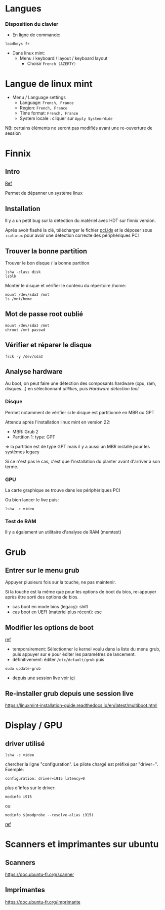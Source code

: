 # Langues

### Disposition du clavier

- En ligne de commande: 

```
loadkeys fr
```

- Dans linux mint: 
  - Menu / keyboard / layout / keyboard layout
    - Choisir `French (AZERTY)`

# Langue de linux mint

- Menu / Language settings
  - Language: `French, France`
  - Region: `French, France`
  - Time format: `French, France`
  - System locale : cliquer sur `Apply System-Wide`

NB: certains éléments ne seront pas modifiés avant une re-ouverture de session

# Finnix

## Intro

[Ref](https://cp.vcclhosting.com/index.php?rp=%2Fknowledgebase%2F15%2FUsing-Finnix-Rescue-CD-to-Rescue-Repair-or-Backup-Your-Linux-System.html&&systpl=hexa)

Permet de dépanner un système linux

## Installation

Il y a un petit bug sur la détection du matériel avec HDT sur finnix version. 

Après avoir flashé la clé, télécharger le fichier [pci.ids](https://github.com/pciutils/pciids/blob/master/pci.ids) et le déposer sous `isolinux` pour avoir une détection correcte des périphériques PCI

## Trouver la bonne partition

Trouver le bon disque / la bonne partition

```
lshw -class disk
lsblk
```

Monter le disque et vérifier le contenu du répertoire /home:

```
mount /dev/sda3 /mnt 
ls /mnt/home
```

## Mot de passe root oublié

```
mount /dev/sda3 /mnt 
chroot /mnt passwd
```

## Vérifier et réparer le disque

```
fsck -y /dev/sda3
```

## Analyse hardware

Au boot, on peut faire une détection des composants hardware (cpu, ram, disques...) en sélectionnant *utilities*, puis *Hardware detection tool*

### Disque

Permet notamment de vérifier si le disque est partitionné en MBR ou GPT

Attendu après l'installation linux mint en version 22:

- MBR: Grub 2
- Partition 1:  type: GPT

=> la partition est de type GPT mais il y a aussi un MBR installé pour les systèmes legacy

Si ce n'est pas le cas, c'est que l'installation du planter avant d'arriver à son terme.

### GPU

La carte graphique se trouve dans les périphériques  PCI

Ou bien lancer le live puis: 

```
lshw -c video
```



### Test de RAM

Il y a également un utilitaire d'analyse de RAM (memtest)

# Grub

## Entrer sur le menu grub

Appuyer plusieurs fois sur la touche, ne pas maintenir.

Si la touche est la même que pour les options de boot du bios, re-appuyer après être sorti des options de bios.

- cas boot en mode bios (legacy): shift
- cas boot en UEFI (matériel plus récent): esc

## Modifier les options de boot

[ref](https://doc.ubuntu-fr.org/kernel#modifier_les_parametres_du_noyau_pour_un_systeme_installe_sur_disque)

- temporairement: Sélectionner le kernel voulu dans la liste du menu grub, puis appuyer sur e pour éditer les paramètres de lancement.
- définitivement: éditer `/etc/default/grub` puis 

```
sudo update-grub
```

- depuis une session live voir [ici](https://doc.ubuntu-fr.org/kernel#modifier_les_parametres_du_noyau_pour_une_session-live)

## Re-installer grub depuis une session live

https://linuxmint-installation-guide.readthedocs.io/en/latest/multiboot.html

# Display / GPU

## driver utilisé

```
lshw -c video
```

chercher la ligne "configuration". Le pilote chargé est préfixé par "driver=". Exemple:

```
configuration: driver=i915 latency=0
```

plus d'infos sur le driver: 

```
modinfo i915
```

ou

```
modinfo $(modprobe --resolve-alias i915)
```

[ref](https://askubuntu.com/questions/23238/how-can-i-find-what-video-driver-is-in-use-on-my-system)

# Scanners et imprimantes sur ubuntu

## Scanners

https://doc.ubuntu-fr.org/scanner

## Imprimantes

https://doc.ubuntu-fr.org/imprimante
